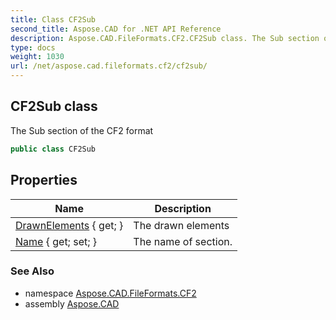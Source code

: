 ```yaml
---
title: Class CF2Sub
second_title: Aspose.CAD for .NET API Reference
description: Aspose.CAD.FileFormats.CF2.CF2Sub class. The Sub section of the CF2 format
type: docs
weight: 1030
url: /net/aspose.cad.fileformats.cf2/cf2sub/
---
```

## CF2Sub class

The Sub section of the CF2 format

```csharp
public class CF2Sub
```

## Properties

| Name | Description |
| --- | --- |
| [DrawnElements](../../aspose.cad.fileformats.cf2/cf2sub/drawnelements/) { get; } | The drawn elements |
| [Name](../../aspose.cad.fileformats.cf2/cf2sub/name/) { get; set; } | The name of section. |

### See Also

* namespace [Aspose.CAD.FileFormats.CF2](../../aspose.cad.fileformats.cf2/)
* assembly [Aspose.CAD](../../)


